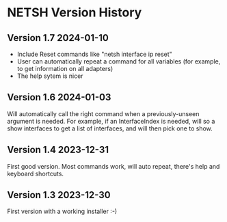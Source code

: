 ﻿# NETSH Version History

## Version 1.7 2024-01-10

- Include Reset commands like "netsh interface ip reset"
- User can automatically repeat a command for all variables (for example, to get information on all adapters)
- The help sytem is nicer

## Version 1.6 2024-01-03
Will automatically call the right command when a previously-unseen argument is needed. For example,
if an InterfaceIndex is needed, will so a show interfaces to get a list of interfaces, and will then pick one to show.


## Version 1.4 2023-12-31

First good version. Most commands work, will auto repeat, 
there's help and keyboard shortcuts.

## Version 1.3 2023-12-30

First version with a working installer :-)
